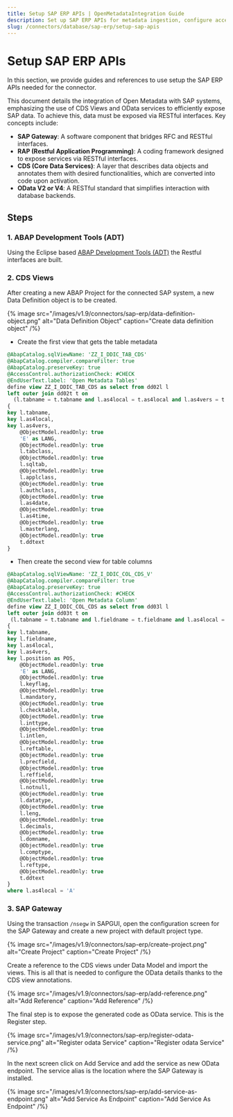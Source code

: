 ```yaml
---
title: Setup SAP ERP APIs | OpenMetadataIntegration Guide
description: Set up SAP ERP APIs for metadata ingestion, configure access and validate integration readiness.
slug: /connectors/database/sap-erp/setup-sap-apis
---
```

# Setup SAP ERP APIs

In this section, we provide guides and references to use setup the SAP ERP APIs needed for the connector.

This document details the integration of Open Metadata with SAP systems, emphasizing the use of CDS Views and OData services to efficiently expose SAP data. To achieve this, data must be exposed via RESTful interfaces. Key concepts include:

- **SAP Gateway**: A software component that bridges RFC and RESTful interfaces.
- **RAP (Restful Application Programming)**: A coding framework designed to expose services via RESTful interfaces.
- **CDS (Core Data Services)**: A layer that describes data objects and annotates them with desired functionalities, which are converted into code upon activation.
- **OData V2 or V4**: A RESTful standard that simplifies interaction with database backends.


## Steps
### 1. ABAP Development Tools (ADT) 
Using the Eclipse based [ABAP Development Tools (ADT)](https://tools.hana.ondemand.com/#abap) the Restful interfaces are built.

### 2. CDS Views
After creating a new ABAP Project for the connected SAP system, a new Data Definition object is to be created.

{% image
src="/images/v1.9/connectors/sap-erp/data-definition-object.png"
alt="Data Definition Object"
caption="Create data definition object" /%}

- Create the first view that gets the table metadata
```sql
@AbapCatalog.sqlViewName: 'ZZ_I_DDIC_TAB_CDS'
@AbapCatalog.compiler.compareFilter: true
@AbapCatalog.preserveKey: true
@AccessControl.authorizationCheck: #CHECK
@EndUserText.label: 'Open Metadata Tables'
define view ZZ_I_DDIC_TAB_CDS as select from dd02l l
left outer join dd02t t on
  (l.tabname = t.tabname and l.as4local = t.as4local and l.as4vers = t.as4vers and t.ddlanguage = 'E')
{
key l.tabname,
key l.as4local,
key l.as4vers,
    @ObjectModel.readOnly: true
    'E' as LANG,
    @ObjectModel.readOnly: true
    l.tabclass,
    @ObjectModel.readOnly: true
    l.sqltab,
    @ObjectModel.readOnly: true
    l.applclass,
    @ObjectModel.readOnly: true
    l.authclass,
    @ObjectModel.readOnly: true
    l.as4date,
    @ObjectModel.readOnly: true
    l.as4time,
    @ObjectModel.readOnly: true
    l.masterlang,
    @ObjectModel.readOnly: true
    t.ddtext
}
```

- Then create the second view for table columns
```sql
@AbapCatalog.sqlViewName: 'ZZ_I_DDIC_COL_CDS_V'
@AbapCatalog.compiler.compareFilter: true
@AbapCatalog.preserveKey: true
@AccessControl.authorizationCheck: #CHECK
@EndUserText.label: 'Open Metadata Column'
define view ZZ_I_DDIC_COL_CDS as select from dd03l l 
left outer join dd03t t on
 (l.tabname = t.tabname and l.fieldname = t.fieldname and l.as4local = t.as4local and t.ddlanguage = 'E')
{
key l.tabname,
key l.fieldname,
key l.as4local,
key l.as4vers,
key l.position as POS,
    @ObjectModel.readOnly: true
    'E' as LANG,
    @ObjectModel.readOnly: true
    l.keyflag,
    @ObjectModel.readOnly: true
    l.mandatory,
    @ObjectModel.readOnly: true
    l.checktable,
    @ObjectModel.readOnly: true
    l.inttype,
    @ObjectModel.readOnly: true
    l.intlen,
    @ObjectModel.readOnly: true
    l.reftable,
    @ObjectModel.readOnly: true
    l.precfield,
    @ObjectModel.readOnly: true
    l.reffield,
    @ObjectModel.readOnly: true
    l.notnull,
    @ObjectModel.readOnly: true
    l.datatype,
    @ObjectModel.readOnly: true
    l.leng,
    @ObjectModel.readOnly: true
    l.decimals,
    @ObjectModel.readOnly: true
    l.domname,
    @ObjectModel.readOnly: true
    l.comptype,
    @ObjectModel.readOnly: true
    l.reftype,
    @ObjectModel.readOnly: true
    t.ddtext
}
where l.as4local = 'A'
```
### 3. SAP Gateway
Using the transaction `/nsegw` in SAPGUI, open the configuration screen for the SAP Gateway and create a new project with default project type.

{% image
src="/images/v1.9/connectors/sap-erp/create-project.png"
alt="Create Project"
caption="Create Project" /%}

Create a reference to the CDS views under Data Model and import the views. This is all that is needed to configure the OData details thanks to the CDS view annotations.

{% image
src="/images/v1.9/connectors/sap-erp/add-reference.png"
alt="Add Reference"
caption="Add Reference" /%}

The final step is to expose the generated code as OData service. This is the Register step.

{% image
src="/images/v1.9/connectors/sap-erp/register-odata-service.png"
alt="Register odata Service"
caption="Register odata Service" /%}

In the next screen click on Add Service and add the service as new OData endpoint. The service alias is the location where the SAP Gateway is installed.

{% image
src="/images/v1.9/connectors/sap-erp/add-service-as-endpoint.png"
alt="Add Service As Endpoint"
caption="Add Service As Endpoint" /%}



